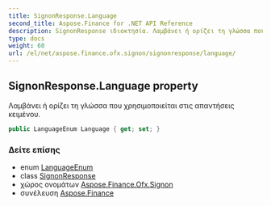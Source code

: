 ```yaml
---
title: SignonResponse.Language
second_title: Aspose.Finance for .NET API Reference
description: SignonResponse ιδιοκτησία. Λαμβάνει ή ορίζει τη γλώσσα που χρησιμοποιείται στις απαντήσεις κειμένου.
type: docs
weight: 60
url: /el/net/aspose.finance.ofx.signon/signonresponse/language/
---
```

## SignonResponse.Language property

Λαμβάνει ή ορίζει τη γλώσσα που χρησιμοποιείται στις απαντήσεις κειμένου.

```csharp
public LanguageEnum Language { get; set; }
```

### Δείτε επίσης

* enum [LanguageEnum](../../../aspose.finance.ofx/languageenum/)
* class [SignonResponse](../)
* χώρος ονομάτων [Aspose.Finance.Ofx.Signon](../../signonresponse/)
* συνέλευση [Aspose.Finance](../../../)


